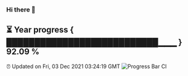 ### Hi there 👋
⏳ Year progress { ███████████████████████████▁▁▁ } 92.09 %
---
⏰ Updated on Fri, 03 Dec 2021 03:24:19 GMT
![Progress Bar CI](https://github.com/liununu/liununu/workflows/Progress%20Bar%20CI/badge.svg)
